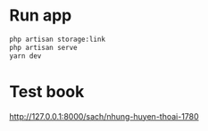 # Run app

```sh
php artisan storage:link
php artisan serve
yarn dev
```

# Test book

http://127.0.0.1:8000/sach/nhung-huyen-thoai-1780
